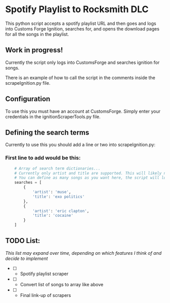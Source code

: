 # Spotify Playlist to Rocksmith DLC

This python script accepts a spotify playlist URL and then goes and logs into Customs Forge Ignition, searches for, and opens the download pages for all the songs in the playlist.

## Work in progress!

Currently the script only logs into CustomsForge and searches ignition for songs.

There is an example of how to call the script in the comments inside the scrapeIgnition.py file.

## Configuration

To use this you must have an account at CustomsForge.
Simply enter your credentials in the ignitionScraperTools.py file.

## Defining the search terms

Currently to use this you should add a line or two into scrapeIgnition.py:

### First line to add would be this:

```python    
    # Array of search term dictionaries...
    # Currently only artist and title are supported. This will likely not change.
    # You can define as many songs as you want here, the script will loop through this array.
    searches = [
        {
            'artist': 'muse',
            'title': 'exo politics'
        },
        {
            'artist': 'eric clapton',
            'title': 'cocaine'
        }
    ]
```

## TODO List:
_This list may expand over time, depending on which features I think of and decide to implement_

 - [ ] - Spotify playlist scraper
 - [ ] - Convert list of songs to array like above
 - [ ] - Final link-up of scrapers
